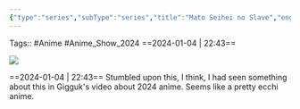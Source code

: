 ```yaml
---
{"type":"series","subType":"series","title":"Mato Seihei no Slave","englishTitle":"Chained Soldier","year":2024,"dataSource":"MALAPI","url":"https://myanimelist.net/anime/50392/Mato_Seihei_no_Slave","id":50392,"plot":null,"genres":["Action","Fantasy","Ecchi"],"writer":null,"studio":["Seven Arcs"],"episodes":null,"duration":"Unknown","onlineRating":0,"actors":null,"image":"https://cdn.myanimelist.net/images/anime/1519/138908.jpg","released":true,"streamingServices":null,"airing":false,"airedFrom":"04/01/2024","airedTo":"unknown","watched":false,"lastWatched":"","personalRating":0,"tags":["mediaDB/tv/series"],"dg-publish":true,"status":"🟡 watching","dateWatched":null,"permalink":"/media-db/series/mato-seihei-no-slave-2024/","dgPassFrontmatter":true,"noteIcon":"3","created":"2024-01-04T22:38:59.447+05:30","updated":"2024-01-04T22:53:45.603+05:30"}
---
```


Tags:: #Anime #Anime_Show_2024
==2024-01-04 | 22:43==

<img src="https://cdn.myanimelist.net/images/anime/1519/138908.jpg">

==2024-01-04 | 22:43==
Stumbled upon this, I think, I had seen something about this in Gigguk's video about 2024 anime. Seems like a pretty ecchi anime.